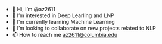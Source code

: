 - 👋 Hi, I’m @az2611
- 👀 I’m interested in Deep Learling and LNP
- 🌱 I’m currently learning Machine Learning
- 💞️ I’m looking to collaborate on new projects related to NLP
- 📫 How to reach me az2611@columbia.edu

<!---
az2611/az2611 is a ✨ special ✨ repository because its `README.md` (this file) appears on your GitHub profile.
You can click the Preview link to take a look at your changes.
--->
